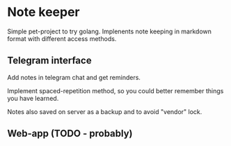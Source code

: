 # Note keeper

Simple pet-project to try golang. Implenents note keeping in markdown format with different access methods.

## Telegram interface

Add notes in telegram chat and get reminders.

Implement spaced-repetition method, so you could better remember things you have learned.

Notes also saved on server as a backup and to avoid "vendor" lock.

## Web-app (TODO - probably)
